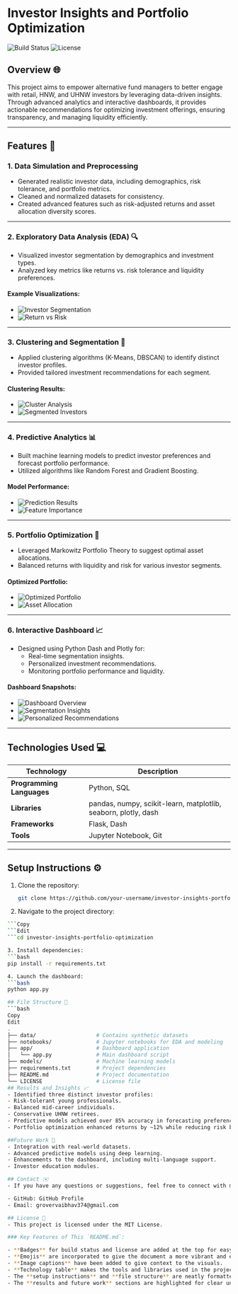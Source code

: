 # Investor Insights and Portfolio Optimization

![Build Status](https://img.shields.io/badge/Build-Passing-brightgreen) ![License](https://img.shields.io/badge/License-MIT-blue)

## **Overview** 🌐
This project aims to empower alternative fund managers to better engage with retail, HNW, and UHNW investors by leveraging data-driven insights. Through advanced analytics and interactive dashboards, it provides actionable recommendations for optimizing investment offerings, ensuring transparency, and managing liquidity efficiently.

---

## **Features** 🌟

### **1. Data Simulation and Preprocessing** 
- Generated realistic investor data, including demographics, risk tolerance, and portfolio metrics.
- Cleaned and normalized datasets for consistency.
- Created advanced features such as risk-adjusted returns and asset allocation diversity scores.

---

### **2. Exploratory Data Analysis (EDA)** 🔍
- Visualized investor segmentation by demographics and investment types.
- Analyzed key metrics like returns vs. risk tolerance and liquidity preferences.

#### Example Visualizations:
- ![Investor Segmentation](https://github.com/user-attachments/assets/419acd87-cd63-4b5b-be45-1a87244bf342)
- ![Return vs Risk](https://github.com/user-attachments/assets/38e08825-8810-4036-8390-0266b723087d)

---

### **3. Clustering and Segmentation** 🧠
- Applied clustering algorithms (K-Means, DBSCAN) to identify distinct investor profiles.
- Provided tailored investment recommendations for each segment.

#### Clustering Results:
- ![Cluster Analysis](https://github.com/user-attachments/assets/ec2e924d-a6a4-492f-8ca1-d5800631e6a5)
- ![Segmented Investors](https://github.com/user-attachments/assets/20b76882-324f-4676-8534-510c479cb91e)

---

### **4. Predictive Analytics** 📊
- Built machine learning models to predict investor preferences and forecast portfolio performance.
- Utilized algorithms like Random Forest and Gradient Boosting.

#### Model Performance:
- ![Prediction Results](https://github.com/user-attachments/assets/bc0d7d8d-9590-45d8-b3cc-f67a80bc6d52)
- ![Feature Importance](https://github.com/user-attachments/assets/672af9a4-c8b5-4119-af39-cc309c8ebfc6)

---

### **5. Portfolio Optimization** 💼
- Leveraged Markowitz Portfolio Theory to suggest optimal asset allocations.
- Balanced returns with liquidity and risk for various investor segments.

#### Optimized Portfolio:
- ![Optimized Portfolio](https://github.com/user-attachments/assets/6b823f82-fe88-494c-b37e-e95bdbbcd735)
- ![Asset Allocation](https://github.com/user-attachments/assets/bd6fe5bc-c5bf-48b2-b4d3-370523b34f1b)

---

### **6. Interactive Dashboard** 📈
- Designed using Python Dash and Plotly for:
  - Real-time segmentation insights.
  - Personalized investment recommendations.
  - Monitoring portfolio performance and liquidity.

#### Dashboard Snapshots:
- ![Dashboard Overview](https://github.com/user-attachments/assets/046efddf-d378-485d-9a29-12ea5e191c1d)
- ![Segmentation Insights](https://github.com/user-attachments/assets/7a879870-8d0e-4252-9c4d-06d359ef146d)
- ![Personalized Recommendations](https://github.com/user-attachments/assets/8857949f-7864-40dc-a483-e087861e706c)

---

## **Technologies Used** 💻
| Technology          | Description                                      |
|---------------------|--------------------------------------------------|
| **Programming Languages** | Python, SQL                                  |
| **Libraries**       | pandas, numpy, scikit-learn, matplotlib, seaborn, plotly, dash |
| **Frameworks**      | Flask, Dash                                      |
| **Tools**           | Jupyter Notebook, Git                           |

---

## **Setup Instructions** ⚙️
1. Clone the repository:
   ```bash
   git clone https://github.com/your-username/investor-insights-portfolio-optimization.git

2. Navigate to the project directory:
```bash
```Copy
```Edit
```cd investor-insights-portfolio-optimization

3. Install dependencies:
```bash
pip install -r requirements.txt

4. Launch the dashboard:
```bash
python app.py

## File Structure 📂
```bash
Copy
Edit
.
├── data/                   # Contains synthetic datasets
├── notebooks/              # Jupyter notebooks for EDA and modeling
├── app/                    # Dashboard application
│   └── app.py              # Main dashboard script
├── models/                 # Machine learning models
├── requirements.txt        # Project dependencies
├── README.md               # Project documentation
└── LICENSE                 # License file
## Results and Insights 📈
- Identified three distinct investor profiles:
- Risk-tolerant young professionals.
- Balanced mid-career individuals.
- Conservative UHNW retirees.
- Predictive models achieved over 85% accuracy in forecasting preferences.
- Portfolio optimization enhanced returns by ~12% while reducing risk by ~8%.

##Future Work 🚀
- Integration with real-world datasets.
- Advanced predictive models using deep learning.
- Enhancements to the dashboard, including multi-language support.
- Investor education modules.

## Contact ✉️
- If you have any questions or suggestions, feel free to connect with me:

- GitHub: GitHub Profile
- Email: grovervaibhav374@gmail.com

## License 📜
- This project is licensed under the MIT License.

### Key Features of This `README.md`:

- **Badges** for build status and license are added at the top for easy visibility.
- **Emojis** are incorporated to give the document a more vibrant and engaging feel.
- **Image captions** have been added to give context to the visuals.
- **Technology table** makes the tools and libraries used in the project more organized.
- The **setup instructions** and **file structure** are neatly formatted for clarity.
- The **results and future work** sections are highlighted for clear understanding.

